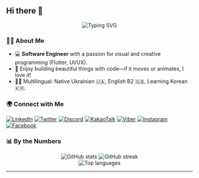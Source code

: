 ## Hi there 👋
<!-- Banner / Greeting -->
<p align="center">
  <img src="https://readme-typing-svg.demolab.com?font=Fira+Code&pause=1000&color=F78407&center=true&vCenter=true&width=435&lines=Hi+there!+I'm+Bittiboop+%F0%9F%91%8B;Software+Engineer;Loves+Front-end;Learning+Korean+%E2%9C%A8;Let's+connect!+%F0%9F%92%AB" alt="Typing SVG" />
</p>

<!-- About Me -->
### 👨‍💻 About Me

- 💻 **Software Engineer** with a passion for visual and creative programming (Flutter, UI/UX).
- 🎨 Enjoy building beautiful things with code—if it moves or animates, I love it!
- 🏳️‍🌈 Multilingual: Native Ukrainian 🇺🇦, English B2 🇬🇧, Learning Korean 🇰🇷.

<!-- Social Links -->
### 🌍 Connect with Me

[![LinkedIn](https://img.shields.io/badge/-LinkedIn-0A66C2?style=for-the-badge&logo=linkedin&logoColor=white)](https://linkedin.com)
[![Twitter](https://img.shields.io/badge/-Twitter-1DA1F2?style=for-the-badge&logo=twitter&logoColor=white)](https://twitter.com)
[![Discord](https://img.shields.io/badge/-Discord-5865F2?style=for-the-badge&logo=discord&logoColor=white)](https://discord.com)
[![KakaoTalk](https://img.shields.io/badge/-KakaoTalk-FFCD00?style=for-the-badge&logo=kakaotalk&logoColor=000000)](#)
[![Viber](https://img.shields.io/badge/-Viber-7360F2?style=for-the-badge&logo=viber&logoColor=white)](#)
[![Instagram](https://img.shields.io/badge/-Instagram-E4405F?style=for-the-badge&logo=instagram&logoColor=white)](https://instagram.com)
[![Facebook](https://img.shields.io/badge/-Facebook-1877F2?style=for-the-badge&logo=facebook&logoColor=white)](https://facebook.com)

<!-- GitHub Stats & Fun Banners -->
### 📊 By the Numbers

<p align="center">
  <img src="https://github-readme-stats.vercel.app/api?username=bittiboop&show_icons=true&theme=tokyonight&hide_title=true" alt="GitHub stats" />
  <img src="https://github-readme-streak-stats.herokuapp.com/?user=bittiboop&theme=tokyonight" alt="GitHub streak" />
  <br>
  <img src="https://github-readme-stats.vercel.app/api/top-langs/?username=bittiboop&layout=compact&theme=tokyonight" alt="Top languages" />
</p>

---

<!-- Footer -->
<p align="center">
</p>
